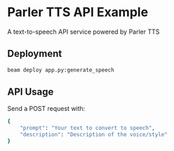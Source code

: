 # Parler TTS API Example

A text-to-speech API service powered by Parler TTS

## Deployment

```bash
beam deploy app.py:generate_speech
```

## API Usage
Send a POST request with:
```bash
{
    "prompt": "Your text to convert to speech",
    "description": "Description of the voice/style"
}
```